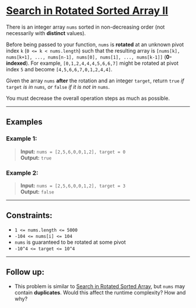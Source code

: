# [Search in Rotated Sorted Array II](https://leetcode.com/problems/search-in-rotated-sorted-array-ii/)

There is an integer array `nums` sorted in non-decreasing order (not necessarily with **distinct** values).

Before being passed to your function, `nums` is **rotated** at an unknown pivot index `k` (`0 <= k < nums.length`) such that the resulting array is `[nums[k], nums[k+1], ..., nums[n-1], nums[0], nums[1], ..., nums[k-1]]` (**0-indexed**). For example, `[0,1,2,4,4,4,5,6,6,7]` might be rotated at pivot index `5` and become `[4,5,6,6,7,0,1,2,4,4]`.

Given the array `nums` **after** the rotation and an integer `target`, return `true` *if* `target` *is in* `nums`*, or* `false` *if it is not in* `nums`.

You must decrease the overall operation steps as much as possible.

---

## Examples

### Example 1:
> **Input:** `nums = [2,5,6,0,0,1,2], target = 0`  
> **Output:** `true`

### Example 2:
> **Input:** `nums = [2,5,6,0,0,1,2], target = 3`  
> **Output:** `false`

---

## Constraints:
- `1 <= nums.length <= 5000`
- `-104 <= nums[i] <= 104`
- `nums` is guaranteed to be rotated at some pivot
- `-10^4 <= target <= 10^4`

---

## Follow up:
- This problem is similar to [Search in Rotated Sorted Array](https://leetcode.com/problems/search-in-rotated-sorted-array/description/), but `nums` may contain **duplicates**. Would this affect the runtime complexity? How and why? 